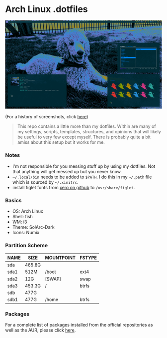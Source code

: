 # Arch Linux .dotfiles

![Screenshot](2019-06-21.png)

(For a history of screenshots, click [here](https://github.com/cory-g/dots/tree/master/docs/Scrot_History.md))

> This repo contains a little more than my dotfiles. Within are many of my settings, scripts, templates, structures, and opinions that will likely be useful to very few except myself. There is probably quite a bit amiss about this setup but it works for me.

### Notes
- I'm not responsible for you messing stuff up by using my dotfiles. Not that anything will get messed up but you never know.
- `~/.local/bin` needs to be added to `$PATH`. I do this in my `~/.path` file which is sourced by `~/.xinitrc`.
- install figlet fonts from [xero on github](https://github.com/xero/figlet-fonts) to `/usr/share/figlet`.

### Basics
- OS: Arch Linux 
- Shell: fish 
- WM: i3 
- Theme: SolArc-Dark 
- Icons: Numix 

### Partition Scheme
| NAME | SIZE | MOUNTPOINT | FSTYPE |
|---|---|---|---|
| sda | 465.8G |   |   |
| sda1 | 512M | /boot | ext4 |
| sda2 | 12G | [SWAP] | swap |
| sda3 | 453.3G | / | btrfs |
| sdb | 477G |   |   |
| sdb1 | 477G | /home | btrfs |

### Packages
For a complete list of packages installed from the official repositories as well as the AUR, please click [here](https://github.com/cory-g/dots/tree/master/docs/Packages.md).

